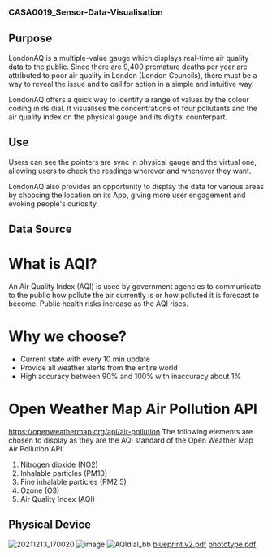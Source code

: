 ### CASA0019_Sensor-Data-Visualisation

## Purpose
LondonAQ is a multiple-value gauge which displays real-time air quality data to the public. Since there are 9,400 premature deaths per year are attributed to poor air quality in London (London Councils), there must be a way to reveal the issue and to call for action in a simple and intuitive way.

LondonAQ offers a quick way to identify a range of values by the colour coding in its dial. It visualises the concentrations of four pollutants and the air quality index on the physical gauge and its digital counterpart.

## Use
Users can see the pointers are sync in physical gauge and the virtual one, allowing users to check the readings wherever and whenever they want.

LondonAQ also provides an opportunity to display the data for various areas by choosing the location on its App, giving more user engagement and evoking people's curiosity.

## Data Source
# What is AQI?
An Air Quality Index (AQI) is used by government agencies to communicate to the public how pollute the air currently is or how polluted it is forecast to become. Public health risks increase as the AQI rises.

# Why we choose?
- Current state with every 10 min update
- Provide all weather alerts from the entire world
- High accuracy between 90% and 100% with inaccuracy about 1%

# Open Weather Map Air Pollution API
https://openweathermap.org/api/air-pollution
The following elements are chosen to display as they are the AQI standard of the Open Weather Map Air Pollution API:
1. Nitrogen dioxide (NO2)
2. Inhalable particles (PM10)
3. Fine inhalable particles (PM2.5)
4. Ozone (O3)
5. Air Quality Index (AQI)

## Physical Device
![20211213_170020](https://user-images.githubusercontent.com/91946874/146281602-29bb8a42-fbbb-4d94-868f-6f32da7950fc.jpg)
![image](https://user-images.githubusercontent.com/91946874/146281666-e4557800-4afd-468c-9be5-afb81e5aa736.jpg)
![AQIdial_bb](https://user-images.githubusercontent.com/91946874/146281718-9fe37adb-aa88-4a7b-a004-23a24cb1b156.jpg)
[blueprint v2.pdf](https://github.com/VivianKuKu/CASA0019_Sensor-Data-Visualisation/files/7723488/blueprint.v2.pdf)
[phototype.pdf](https://github.com/VivianKuKu/CASA0019_Sensor-Data-Visualisation/files/7723489/phototype.pdf)

